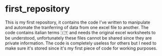 # first_repository

This is my first repository, 
it contains the code I've written to manipulate and automate the tranferring of data from one excel file to another.
The code contains italian terms 🇮🇹 and needs the original excel worksheets to be understood, unfortunately these files cannot be shared since they are private information.
The code is completely useless for others but I need to make sure it's stored since it's my first piece of code for working purposes.
